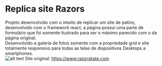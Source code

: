 # Replica site Razors

Projeto desenvolvido com o intuito de replicar um site de patins, desenvolvido com o framework react, a página possui uma parte de formulário que foi somente ilustrado para ser o máximo parecido com o da página original.<br/>
Desenvolvido a galeria de fotos somente com a propriedade grid e site totalmente responsivo para todas as telas de dispositivos Desktops a smartphones.
<br/>
![alt text](http://url/to/img.png)
Site original: https://www.razorskate.com
